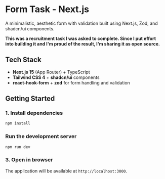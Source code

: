 # Form Task - Next.js

A minimalistic, aesthetic form with validation built using Next.js, Zod, and shadcn/ui components.

**This was a recruitment task I was asked to complete. Since I put effort into building it and I'm proud of the result, I'm sharing it as open source.**

## Tech Stack

- **Next.js 15** (App Router) + TypeScript
- **Tailwind CSS 4** + **shadcn/ui** components
- **react-hook-form** + **zod** for form handling and validation

## Getting Started

### 1. Install dependencies

```bash
npm install
```

### Run the development server

```bash
npm run dev
```

### 3. Open in browser

The application will be available at `http://localhost:3000`.

